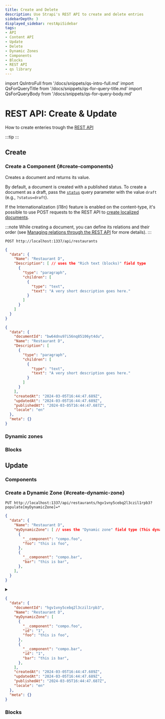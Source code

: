 ```yaml
---
title: Create and Delete
description: Use Strapi's REST API to create and delete entries
sidebarDepth: 3
displayed_sidebar: restApiSidebar
tags:
- API
- Content API
- Update
- Delete
- Dynamic Zones
- Components
- Blocks
- REST API
- qs library
---
```


import QsIntroFull from '/docs/snippets/qs-intro-full.md'
import QsForQueryTitle from '/docs/snippets/qs-for-query-title.md'
import QsForQueryBody from '/docs/snippets/qs-for-query-body.md'

# REST API: Create & Update

How to create enteries trough the [REST API](/dev-docs/api/rest)

:::tip
<QsIntroFull />
:::

## Create


### Create a Component {#create-components}

Creates a document and returns its value.

By default, a document is created with a published status. To create a document as a draft, pass the [`status`](/dev-docs/api/rest/filters-locale-publication#status) query parameter with the value `draft` (e.g., `?status=draft`).

If the Internationalization (i18n) feature is enabled on the content-type, it's possible to use POST requests to the REST API to [create localized documents](/dev-docs/i18n#creating-a-new-localized-entry).

:::note
While creating a document, you can define its relations and their order (see [Managing relations through the REST API](/dev-docs/api/rest/relations.md) for more details).
:::

<ApiCall>

<Request title="Example request">

`POST http://localhost:1337/api/restaurants`

```json
{ 
  "data": {
    "Name": "Restaurant D",
    "Description": [ // uses the "Rich text (blocks)" field type
      {
        "type": "paragraph",
        "children": [
          {
            "type": "text",
            "text": "A very short description goes here."
          }
        ]
      }
    ]
  }
}
```

</Request>

<Response title="Example response">

```json
{
  "data": {
    "documentId": "bw64dnu97i56nq85106yt4du",
    "Name": "Restaurant D",
    "Description": [
      {
        "type": "paragraph",
        "children": [
          {
            "type": "text",
            "text": "A very short description goes here."
          }
        ]
      }
    ],
    "createdAt": "2024-03-05T16:44:47.689Z",
    "updatedAt": "2024-03-05T16:44:47.689Z",
    "publishedAt": "2024-03-05T16:44:47.687Z",
    "locale": "en"
  },
  "meta": {}
}
```

</Response>

</ApiCall>

### Dynamic zones

### Blocks

## Update

### Components

### Create a Dynamic Zone {#create-dynamic-zone}

<ApiCall>

<Request title="Example request">

`PUT http://localhost:1337/api/restaurants/hgv1vny5cebq2l3czil1rpb3?populate[myDynamicZone]=*`

```json
{ 
  "data": {
    "Name": "Restaurant D",
    "myDynamicZone": [ // uses the "Dynamic zone" field type (This dynamic zone is named "myDynamicZone")
      {
        "__component": "compo.foo",
        "foo": "this is foo",
      },
      {
        "__component": "compo.bar",
        "bar": "this is bar",
      },
    ],
  }
}
```

</Request>
<details>
<summary><QsForQueryTitle /></summary>

<QsForQueryBody />

```js
const qs = require('qs');
const query = qs.stringify({
  populate: {
    myDynamicZone: "*"
  },
}, {
  encodeValuesOnly: true, // prettify URL
});

await request(`/api/restaurants/hgv1vny5cebq2l3czil1rpb3?${query}`);
```

</details>
<Response title="Example response">

```json
{
  "data": {
    "documentId": "hgv1vny5cebq2l3czil1rpb3",
    "Name": "Restaurant D",
    "myDynamicZone": [
      {
        "__component": "compo.foo",
        "id": "1",
        "foo": "this is foo",
      },
      {
        "__component": "compo.bar",
        "id": "1",
        "bar": "this is bar",
      },
    ],
    "createdAt": "2024-03-05T16:44:47.689Z",
    "updatedAt": "2024-03-05T16:44:47.689Z",
    "publishedAt": "2024-03-05T16:44:47.687Z",
    "locale": "en"
  },
  "meta": {}
}
```

</Response>

</ApiCall>

### Blocks